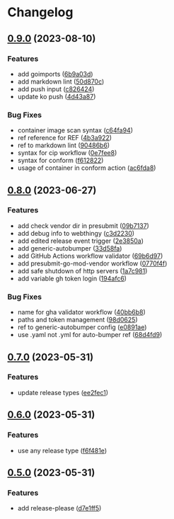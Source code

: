 # Changelog

## [0.9.0](https://github.com/BobyMCbobs/sample-ko-monorepo/compare/v0.8.1...v0.9.0) (2023-08-10)


### Features

* add goimports ([6b9a03d](https://github.com/BobyMCbobs/sample-ko-monorepo/commit/6b9a03d5ee42c7cbe75c9055e453d8507c96cac2))
* add markdown lint ([50d870c](https://github.com/BobyMCbobs/sample-ko-monorepo/commit/50d870c9e23aec7eeb04793de683c17142b4127e))
* add push input ([c826424](https://github.com/BobyMCbobs/sample-ko-monorepo/commit/c8264241b5a8f67021dd35b721333b3ff0bf3b13))
* update ko push ([4d43a87](https://github.com/BobyMCbobs/sample-ko-monorepo/commit/4d43a876aa7bcf96b2001b112ef216c3dba8cd2b))


### Bug Fixes

* container image scan syntax ([c64fa94](https://github.com/BobyMCbobs/sample-ko-monorepo/commit/c64fa94c766ebe17e66e68c49a93b8f677b675a3))
* ref reference for REF ([4b3a922](https://github.com/BobyMCbobs/sample-ko-monorepo/commit/4b3a9228e89a1f2380845057ff6de46092c551d7))
* ref to markdown lint ([90486b6](https://github.com/BobyMCbobs/sample-ko-monorepo/commit/90486b6aba561415ad6b341332d476afb9385d53))
* syntax for cip workflow ([0e7fee8](https://github.com/BobyMCbobs/sample-ko-monorepo/commit/0e7fee853012d6b75272972d5b0e4a0ba763ce4e))
* syntax for conform ([f612822](https://github.com/BobyMCbobs/sample-ko-monorepo/commit/f612822088f3b3b49ed44bfd9ec8de9767b5c1ee))
* usage of container in conform action ([ac6fda8](https://github.com/BobyMCbobs/sample-ko-monorepo/commit/ac6fda81c0e1235fe8d23feaa6724846871fdafc))

## [0.8.0](https://github.com/BobyMCbobs/sample-ko-monorepo/compare/v0.7.0...v0.8.0) (2023-06-27)


### Features

* add check vendor dir in presubmit ([09b7137](https://github.com/BobyMCbobs/sample-ko-monorepo/commit/09b71370d377ce4d4e0fded5b0d698e754086ae1))
* add debug info to webthingy ([c3d2230](https://github.com/BobyMCbobs/sample-ko-monorepo/commit/c3d223088cbadbed6f10e2462401af4f73cc7a55))
* add edited release event trigger ([2e3850a](https://github.com/BobyMCbobs/sample-ko-monorepo/commit/2e3850a750b370a2b4df2380836b5e6bc102915a))
* add generic-autobumper ([33d58fa](https://github.com/BobyMCbobs/sample-ko-monorepo/commit/33d58faa80a0aad81e9af245d4898db6a79314fb))
* add GitHub Actions workflow validator ([69b6d97](https://github.com/BobyMCbobs/sample-ko-monorepo/commit/69b6d97ec2d691c84159486d52faf39dbdc5a922))
* add presubmit-go-mod-vendor workflow ([0770f4f](https://github.com/BobyMCbobs/sample-ko-monorepo/commit/0770f4fad9cbeaa0861b2479469e37deb03e62d8))
* add safe shutdown of http servers ([1a7c981](https://github.com/BobyMCbobs/sample-ko-monorepo/commit/1a7c9819d111303598d0cf88f9d3b9b5efaba05a))
* add variable gh token login ([194afc6](https://github.com/BobyMCbobs/sample-ko-monorepo/commit/194afc67f32b6452779cc6f2f6d9eeae34cf62f9))


### Bug Fixes

* name for gha validator workflow ([40bb6b8](https://github.com/BobyMCbobs/sample-ko-monorepo/commit/40bb6b893c41c65d57bd61799c58c56b7fd04d32))
* paths and token management ([98d0625](https://github.com/BobyMCbobs/sample-ko-monorepo/commit/98d06254b34466504964205bd9b4fe5f3a9eca62))
* ref to generic-autobumper config ([e0891ae](https://github.com/BobyMCbobs/sample-ko-monorepo/commit/e0891ae3e8b1b510dcabaaf5604876386fd2f926))
* use .yaml not .yml for auto-bumper ref ([68d4fd9](https://github.com/BobyMCbobs/sample-ko-monorepo/commit/68d4fd903b76f9432c3ead2fd488f21a85b4bd25))

## [0.7.0](https://github.com/BobyMCbobs/sample-ko-monorepo/compare/v0.6.0...v0.7.0) (2023-05-31)


### Features

* update release types ([ee2fec1](https://github.com/BobyMCbobs/sample-ko-monorepo/commit/ee2fec1ca14e0d2044d99225ecf55c572555533e))

## [0.6.0](https://github.com/BobyMCbobs/sample-ko-monorepo/compare/v0.5.0...v0.6.0) (2023-05-31)


### Features

* use any release type ([f6f481e](https://github.com/BobyMCbobs/sample-ko-monorepo/commit/f6f481e1b70e5af03a1c3339a4b03b87f0e0e3a3))

## [0.5.0](https://github.com/BobyMCbobs/sample-ko-monorepo/compare/v0.4.15...v0.5.0) (2023-05-31)


### Features

* add release-please ([d7e1ff5](https://github.com/BobyMCbobs/sample-ko-monorepo/commit/d7e1ff5c016482e69b88ba0d271efa9617f70218))
